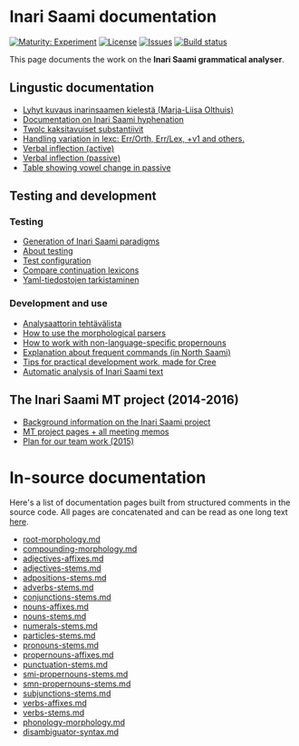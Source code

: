 # Inari Saami documentation

[![Maturity: Experiment](https://img.shields.io/badge/Maturity-Experiment-black.svg)](https://giellalt.github.io/MaturityClassification.html)
[![License](https://img.shields.io/github/license/giellalt/lang-smn)](https://raw.githubusercontent.com/giellalt/lang-smn/develop/LICENSE)
[![Issues](https://img.shields.io/github/issues/giellalt/lang-smn)](https://github.com/giellalt/lang-smn/issues)
[![Build status](https://github.com/giellalt/lang-smn/workflows/Speller%20CI+CD/badge.svg)](https://github.com/giellalt/lang-smn/actions)

This page documents the work on the **Inari Saami grammatical analyser**. 

## Lingustic documentation

-   [Lyhyt kuvaus inarinsaamen kielestä (Marja-Liisa Olthuis)](LyhytKuvausInarinsaamesta.pdf)
-   [Documentation on Inari Saami hyphenation](docu-hyphenation.txt)
-   [Twolc kaksitavuiset
    substantiivit](TwolcKaksitavuisetSubstantiivit.html)
-   [Handling variation in lexc: Err/Orth, Err/Lex, +v1 and
    others.](/lang/common/Variation_in_lexc.html)
-   [Verbal inflection (active)](VerbalInflection.html)
-   [Verbal inflection (passive)](PassiveVerbs.html)
-   [Table showing vowel change in passive](PassiveVowelChange.html)

## Testing and development

### Testing
-   [Generation of Inari Saami
	  paradigms](http://giellatekno.uit.no/cgi/p-smn.eng.html) 
-   [About testing](Testing.html)
-   [Test configuration](TestConfiguration.html)
-   [Compare continuation lexicons](generatewordforms.html)
-   [Yaml-tiedostojen tarkistaminen](TarkistaaYaml-tiedostot.html)

### Development and use
-   [Analysaattorin tehtävälista](AnalysaattorinTehtavalista.html)
-   [How to use the morphological
    parsers](/tools/docu-sme-manual.html)
-   [How to work with non-language-specific
    propernouns](smi-propernouns-stems.html)
-   [Explanation about frequent commands (in North
    Saami)](/tools/unix_korpus_kursa.html)
-   [Tips for practical development work, made for
    Cree](/lang-crk/developingwork.html)
- [Automatic analysis of Inari Saami text](http://giellatekno.uit.no/cgi/d-smn.eng.html)


The Inari Saami MT project (2014-2016)
--------------------------------------


-   [Background information on the Inari Saami
    project](docu-smn-background.html)
-   [MT project pages + all meeting
    memos](/mt/smesmn/NorthSaamiInariSaamiMachineTranslation.html)
-   [Plan for our team work (2015)](TeamWorkPlan.html)


# In-source documentation

Here's a list of documentation pages built from structured comments in the source code. All pages are concatenated and can be read as one long text [here](smn.md).

* [root-morphology.md](root-morphology.md)
* [compounding-morphology.md](compounding-morphology.md)
* [adjectives-affixes.md](adjectives-affixes.md)
* [adjectives-stems.md](adjectives-stems.md)
* [adpositions-stems.md](adpositions-stems.md)
* [adverbs-stems.md](adverbs-stems.md)
* [conjunctions-stems.md](conjunctions-stems.md)
* [nouns-affixes.md](nouns-affixes.md)
* [nouns-stems.md](nouns-stems.md)
* [numerals-stems.md](numerals-stems.md)
* [particles-stems.md](particles-stems.md)
* [pronouns-stems.md](pronouns-stems.md)
* [propernouns-affixes.md](propernouns-affixes.md)
* [punctuation-stems.md](punctuation-stems.md)
* [smi-propernouns-stems.md](smi-propernouns-stems.md)
* [smn-propernouns-stems.md](smn-propernouns-stems.md)
* [subjunctions-stems.md](subjunctions-stems.md)
* [verbs-affixes.md](verbs-affixes.md)
* [verbs-stems.md](verbs-stems.md)
* [phonology-morphology.md](phonology-morphology.md)
* [disambiguator-syntax.md](disambiguator-syntax.md)
